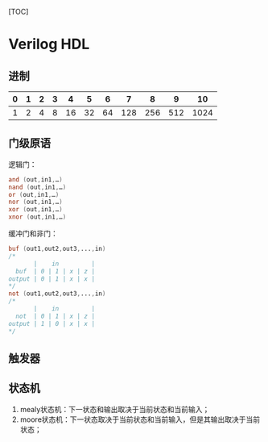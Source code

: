 [TOC]

# Verilog HDL

## 进制

|  0   |  1   |  2   |  3   |  4   |  5   |  6   |  7   |  8   |  9   |  10  |
| :--: | :--: | :--: | :--: | :--: | :--: | :--: | :--: | :--: | :--: | :--: |
|  1   |  2   |  4   |  8   |  16  |  32  |  64  | 128  | 256  | 512  | 1024 |

## 门级原语

逻辑门：

```verilog
and (out,in1,…)
nand (out,in1,…)
or (out,in1,…)
nor (out,in1,…)
xor (out,in1,…)
xnor (out,in1,…)
```

缓冲门和非门：

```verilog
buf (out1,out2,out3,...,in)
/*       
       |    in         |
  buf  | 0 | 1 | x | z |
output | 0 | 1 | x | x |
*/
not (out1,out2,out3,...,in)
/*       
       |    in         |
  not  | 0 | 1 | x | z |
output | 1 | 0 | x | x |
*/
```

 

## 触发器

## 状态机

1. mealy状态机：下一状态和输出取决于当前状态和当前输入；
2. moore状态机：下一状态取决于当前状态和当前输入，但是其输出取决于当前状态；